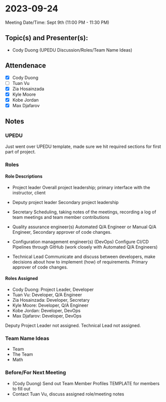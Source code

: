 <!-- 
This is the TEMPLATE for taking meeting notes

Some parts are filled out. Note that anything in brackets is a placeholder,
and should be replaced with described information

REVISION 1
-->

# 2023-09-24
Meeting Date/Time: Sept 9th (11:00 PM - 11:30 PM)

## Topic(s) and Presenter(s):
- Cody Duong (UPEDU Discussion/Roles/Team Name Ideas)

## Attendenace
- [x] Cody Duong
- [ ] Tuan Vu
- [x] Zia Hosainzada
- [x] Kyle Moore
- [x] Kobe Jordan
- [x] Max Djafarov

## Notes
### UPEDU
Just went over UPEDU template, made sure we hit required sections for first part of project.

### Roles
#### Role Descriptions
- Project leader
  Overall project leadership; primary interface with the instructor, client

- Deputy project leader
  Secondary project leadership

- Secretary
  Scheduling, taking notes of the meetings, recording a log of team meetings and team member contributions

- Quality assurance engineer(s)
  Automated Q/A Engineer or Manual Q/A Engineer, Secondary approver of code changes.

- Configuration management engineer(s) (DevOps)
  Configure CI/CD Pipelines through GitHub (work closely with Automated Q/A Engineers)

- Technical Lead
  Communicate and discuss between developers, make decisions about how to implement (how) of requirements.
  Primary approver of code changes.

#### Roles Assigned
- Cody Duong: Project Leader, Developer
- Tuan Vu: Developer, Q/A Engineer
- Zia Hosainzada: Developer, Secretary
- Kyle Moore: Developer, Q/A Engineer
- Kobe Jordan: Developer, DevOps
- Max Djafarov: Developer, DevOps

Deputy Project Leader not assigned.
Technical Lead not assigned.

### Team Name Ideas
- Team
- The Team
- Math

### Before/For Next Meeting
- (Cody Duong) Send out Team Member Profiles TEMPLATE for members to fill out
- Contact Tuan Vu, discuss assigned role/meeting notes
